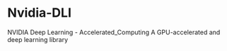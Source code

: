 # Nvidia-DLI
NVIDIA Deep Learning - Accelerated_Computing
A GPU-accelerated and deep learning library
